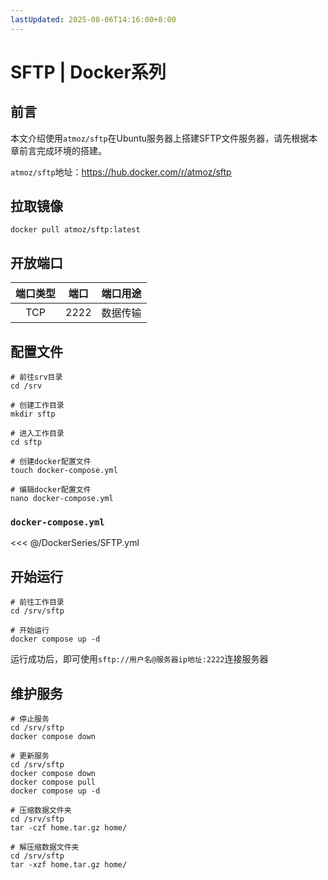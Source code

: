 ```yaml
---
lastUpdated: 2025-08-06T14:16:00+8:00
---
```


# SFTP | Docker系列

## 前言

本文介绍使用`atmoz/sftp`在Ubuntu服务器上搭建SFTP文件服务器，请先根据本章前言完成环境的搭建。

`atmoz/sftp`地址：<https://hub.docker.com/r/atmoz/sftp>

## 拉取镜像

```shell
docker pull atmoz/sftp:latest
```

## 开放端口

| 端口类型 | 端口  | 端口用途 |
| :------: | :---: | :------: |
|   TCP    | 2222  | 数据传输 |

## 配置文件

```shell
# 前往srv目录
cd /srv

# 创建工作目录
mkdir sftp

# 进入工作目录
cd sftp

# 创建docker配置文件
touch docker-compose.yml

# 编辑docker配置文件
nano docker-compose.yml
```

### `docker-compose.yml`

<<< @/DockerSeries/SFTP.yml

## 开始运行

```shell
# 前往工作目录
cd /srv/sftp

# 开始运行
docker compose up -d
```

运行成功后，即可使用`sftp://用户名@服务器ip地址:2222`连接服务器

## 维护服务

```shell
# 停止服务
cd /srv/sftp
docker compose down

# 更新服务
cd /srv/sftp
docker compose down
docker compose pull
docker compose up -d

# 压缩数据文件夹
cd /srv/sftp
tar -czf home.tar.gz home/

# 解压缩数据文件夹
cd /srv/sftp
tar -xzf home.tar.gz home/
```
